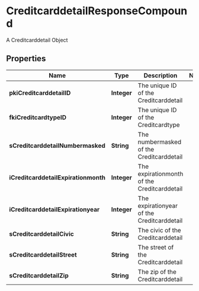 

# CreditcarddetailResponseCompound

A Creditcarddetail Object

## Properties

| Name | Type | Description | Notes |
|------------ | ------------- | ------------- | -------------|
|**pkiCreditcarddetailID** | **Integer** | The unique ID of the Creditcarddetail |  |
|**fkiCreditcardtypeID** | **Integer** | The unique ID of the Creditcardtype |  |
|**sCreditcarddetailNumbermasked** | **String** | The numbermasked of the Creditcarddetail |  |
|**iCreditcarddetailExpirationmonth** | **Integer** | The expirationmonth of the Creditcarddetail |  |
|**iCreditcarddetailExpirationyear** | **Integer** | The expirationyear of the Creditcarddetail |  |
|**sCreditcarddetailCivic** | **String** | The civic of the Creditcarddetail |  |
|**sCreditcarddetailStreet** | **String** | The street of the Creditcarddetail |  |
|**sCreditcarddetailZip** | **String** | The zip of the Creditcarddetail |  |



